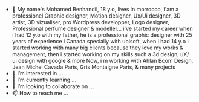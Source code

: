 - 👋 My name's Mohamed Benhandil, 18 y.o, lives in morrocco, i'am a professionel Graphic designer, Motion designer, Ux/Ui designer, 3D artist, 3D vizualiser, pro Wordpress developper, Logo designer, Professional perfume designer & modeller...
i've started my career when i had 12 y.o with my father, he is a professional graphic designer with 25 years of experience i Canada specially with ubisoft, when i had 14 y.o i started working with many big clients because they love my works & management, then i started working on my skills such a 3d design, uX/ ui design with google & more
Now, i m working with Ahlan Bcom Design, Jean Michel Cavada Paris, Gris Montaigne Paris, & many projects
- 👀 I’m interested in ...
- 🌱 I’m currently learning ...
- 💞️ I’m looking to collaborate on ...
- 📫 How to reach me ...

<!---
mohamedbenhandil/mohamedbenhandil is a ✨ special ✨ repository because its `README.md` (this file) appears on your GitHub profile.
You can click the Preview link to take a look at your changes.
--->

